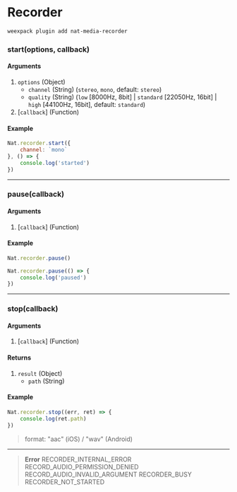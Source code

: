 # Recorder

```bash
weexpack plugin add nat-media-recorder
```

### start(options, callback)

#### Arguments
1. `options` (Object)
    - `channel` (String) (`stereo`, `mono`, default: `stereo`)
    - `quality` (String) (`low` [8000Hz, 8bit] | `standard` [22050Hz, 16bit] | `high` [44100Hz, 16bit], default: `standard`)
2. [`callback`] (Function)

#### Example
```js
Nat.recorder.start({
    channel: `mono`
}, () => {
    console.log('started')
})
```

---

### pause(callback)

#### Arguments
1. [`callback`] (Function)

#### Example
```js
Nat.recorder.pause()
```

```js
Nat.recorder.pause(() => {
    console.log('paused')
})
```

---

### stop(callback)

#### Arguments
1. [`callback`] (Function)

#### Returns
1. `result` (Object)
    - `path` (String)

#### Example
```js
Nat.recorder.stop((err, ret) => {
    console.log(ret.path)
})
```

> format: "aac" (iOS) / "wav" (Android)

---

> **Error**	
> RECORDER_INTERNAL_ERROR	
> RECORD_AUDIO_PERMISSION_DENIED	
> RECORD_AUDIO_INVALID_ARGUMENT	
> RECORDER_BUSY	
> RECORDER_NOT_STARTED	
